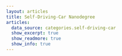```yaml
---
layout: articles
title: Self-Driving-Car Nanodegree
articles:
  data_source: categories.self-driving-car
  show_excerpt: true
  show_readmore: true
  show_info: true
---
```


